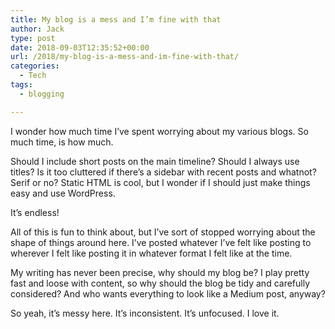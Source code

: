 ```yaml
---
title: My blog is a mess and I’m fine with that
author: Jack
type: post
date: 2018-09-03T12:35:52+00:00
url: /2018/my-blog-is-a-mess-and-im-fine-with-that/
categories:
  - Tech
tags:
  - blogging

---
```

I wonder how much time I&#8217;ve spent worrying about my various blogs. So much time, is how much.

Should I include short posts on the main timeline? Should I always use titles? Is it too cluttered if there&#8217;s a sidebar with recent posts and whatnot? Serif or no? Static HTML is cool, but I wonder if I should just make things easy and use WordPress.

It&#8217;s endless!

All of this is fun to think about, but I&#8217;ve sort of stopped worrying about the shape of things around here. I&#8217;ve posted whatever I&#8217;ve felt like posting to wherever I felt like posting it in whatever format I felt like at the time.

My writing has never been precise, why should my blog be? I play pretty fast and loose with content, so why should the blog be tidy and carefully considered? And who wants everything to look like a Medium post, anyway?

So yeah, it&#8217;s messy here. It&#8217;s inconsistent. It&#8217;s unfocused. I love it.